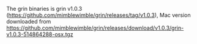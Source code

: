 The grin binaries is grin v1.0.3 (https://github.com/mimblewimble/grin/releases/tag/v1.0.3), 
Mac version downloaded from https://github.com/mimblewimble/grin/releases/download/v1.0.3/grin-v1.0.3-514864288-osx.tgz